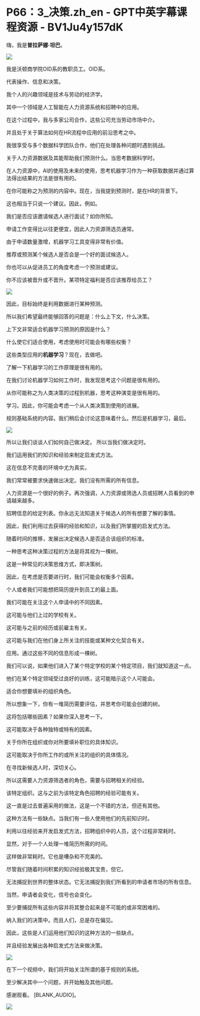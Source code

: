 # P66：3_决策.zh_en - GPT中英字幕课程资源 - BV1Ju4y157dK

嗨，我是**普拉萨娜·坦巴**。

![](img/99cede32118ee82da76132341daa4039_1.png)

我是沃顿商学院OID系的教职员工。OID系。

代表操作、信息和决策。

我个人的兴趣领域是技术与劳动的经济学。

其中一个领域是人工智能在人力资源系统和招聘中的应用。

在这个过程中，我与多家公司合作，这些公司充当劳动市场中介。

并且处于关于算法如何在HR流程中应用的前沿思考之中。

我很享受与多个数据科学团队合作，他们在处理各种问题时遇到挑战。

关于人力资源数据及其能帮助我们预测什么。当思考数据科学时。

在人力资源中，AI的使用及未来的使用，思考机器学习作为一种获取数据并通过算法得出结果的方法是很有用的。

在你可能称之为预测的内容中。现在，当我提到预测时，是在HR的背景下。

这也相当于只说一个建议。因此，例如。

我们是否应该邀请候选人进行面试？如你所知。

申请工作变得比以往更便宜，因此人力资源筛选员通常。

由于申请数量激增，机器学习工具变得非常有价值。

推荐或预测某个候选人是否会是一个好的面试候选人。

你也可以从促进员工的角度考虑一个预测或建议。

你不应该被晋升或不晋升。某项特定福利是否应该推荐给员工？

![](img/99cede32118ee82da76132341daa4039_3.png)

因此，目标始终是利用数据进行某种预测。

所以我们希望最终能够回答的问题是：什么上下文，什么决策。

上下文非常适合机器学习预测的原因是什么？

什么使它们适合使用，考虑使用时可能会有哪些权衡？

这些类型应用的**机器学习**？现在，去做吧。

了解一下机器学习的工作原理是很有用的。

在我们讨论机器学习如何工作时，我发现思考这个问题是很有用的。

从你可能称之为人类决策的过程到机器，思考这种演变是很有用的。

学习。因此，你可能会考虑一个从人类决策到使用的进展。

规则基础系统的内容。我们稍后会讨论这意味着什么。然后是机器学习，最后。

![](img/99cede32118ee82da76132341daa4039_5.png)

所以让我们谈谈人们如何自己做决定。 所以当我们做决定时。

我们运用我们的知识和经验来制定启发式方法。

这在信息不完善的环境中尤为真实。

我们常常被要求快速做出决定。我们没有所需的所有信息。

人力资源是一个很好的例子。再次强调，人力资源或筛选人员或招聘人员看到的申请越来越多。

招聘信息的给定列表。你永远无法知道关于候选人的所有想要了解的事情。

因此，我们利用过去获得的经验和知识，以及我们所掌握的启发式方法。

随着时间的推移，发展出决定候选人是否适合该组织的标准。

一种思考这种决策过程的方法是将其视为一棵树。

这是一种常见的决策思维方式，即决策树。

因此，在考虑是否要进行时，我们可能会权衡多个因素。

个人或者我们可能想把简历提升到员工的最上面。

我们可能在关注这个人申请中的不同因素。

这可能与他们上过的学校有关。

这可能与之前的经历或前雇主有关。

这可能与我们在他们身上所关注的技能或某种文化契合有关。

应用。通过这些不同的信息形成一棵树。

我们可以说，如果他们进入了某个特定学校的某个特定项目，我们就知道这一点。

他们在某个特定领域受过良好的训练，这可能暗示这个人可能会。

适合你想要填补的组织角色。

所以想象一下，你有一堆简历需要评估，并思考你可能会创建的树。

这将包括哪些因素？如果你深入思考一下。

这可能取决于各种独特或特有的因素。

关于你所在组织或你对所要填补职位的具体知识。

这可能取决于你所工作的或所关注的组织的具体情况。

在寻找新候选人时，深切关心。

所以这需要人力资源筛选者的角色，需要与招聘相关的经验。

该特定组织。这与之前为该特定角色招聘的经验可能有关。

这一直是过去普遍采用的做法，这是一个不错的方法，但还有其他。

这种方法有一些缺点。当我们有一些人使用他们的先前知识时。

利用以往经验来开发启发式方法，招聘组织中的人员，这个过程非常耗时。

显然，对于一个人处理一堆简历所需的时间。

这样做非常耗时。它也是嘈杂和不完美的。

尽管我们随着时间积累的知识经验极其宝贵，但它。

无法捕捉到世界的整体状态。它无法捕捉到我们所看到的申请者市场的所有信息。

当然，申请者会变化，信号也会变化。

至少要捕捉所有这些内容并将其整合起来是不可能的或非常困难的。

纳入我们的决策中。而且人们，总是存在偏见。

因此，这些是人们运用他们知识的这种方法的一些缺点。

并且经验发展出各种启发式方法来做决策。

![](img/99cede32118ee82da76132341daa4039_7.png)

在下一个视频中，我们将开始关注所谓的基于规则的系统。

至少解决其中一个问题，并开始触及其他问题。

感谢观看。 [BLANK_AUDIO]。

![](img/99cede32118ee82da76132341daa4039_9.png)
